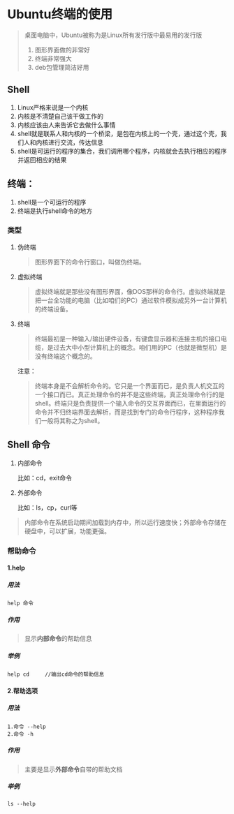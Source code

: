 # Ubuntu终端的使用

> 桌面电脑中，Ubuntu被称为是Linux所有发行版中最易用的发行版
>
> 1. 图形界面做的非常好
> 2. 终端非常强大
> 3. deb包管理简洁好用

## Shell

1. Linux严格来说是一个内核
2. 内核是不清楚自己该干做工作的
3. 内核应该由人来告诉它去做什么事情
4. shell就是联系人和内核的一个桥梁，是包在内核上的一个壳，通过这个壳，我们人和内核进行交流，传达信息
5. shell是可运行的程序的集合，我们调用哪个程序，内核就会去执行相应的程序并返回相应的结果

## 终端：

1. shell是一个可运行的程序
2. 终端是执行shell命令的地方

### 类型

1. 伪终端

   > 图形界面下的命令行窗口，叫做伪终端。

2. 虚拟终端

   > 虚拟终端就是那些没有图形界面，像DOS那样的命令行。虚拟终端就是把一台全功能的电脑（比如咱们的PC）通过软件模拟成另外一台计算机的终端设备。

3. 终端

   > 终端最初是一种输入/输出硬件设备，有键盘显示器和连接主机的接口电缆，是过去大中小型计算机上的概念。咱们用的PC（也就是微型机）是没有终端这个概念的。

   注意：

   > 终端本身是不会解析命令的。它只是一个界面而已，是负责人机交互的一个接口而已。真正处理命令的并不是这些终端，真正处理命令行的是shell。终端只是负责提供一个输入命令的交互界面而已，在里面运行的命令并不归终端界面去解析，而是找到专门的命令行程序，这种程序我们一般将其称之为shell。

## Shell 命令

1. 内部命令

   比如：cd，exit命令

2. 外部命令

   比如：ls，cp，curl等

> 内部命令在系统启动期间加载到内存中，所以运行速度快；外部命令存储在硬盘中，可以扩展，功能更强。

### 帮助命令

#### 1.help

##### 用法

```shell
help 命令
```

##### 作用

> 显示**内部命令**的帮助信息

##### 举例

```shell
help cd		//输出cd命令的帮助信息
```

#### 2.帮助选项

##### 用法

```shell
1.命令 --help
2.命令 -h
```

##### 作用

> 主要是显示**外部命令**自带的帮助文档

##### 举例

```shell
ls --help
```



